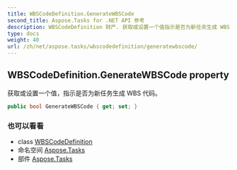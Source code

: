 ```yaml
---
title: WBSCodeDefinition.GenerateWBSCode
second_title: Aspose.Tasks for .NET API 参考
description: WBSCodeDefinition 财产. 获取或设置一个值指示是否为新任务生成 WBS 代码
type: docs
weight: 40
url: /zh/net/aspose.tasks/wbscodedefinition/generatewbscode/
---
```

## WBSCodeDefinition.GenerateWBSCode property

获取或设置一个值，指示是否为新任务生成 WBS 代码。

```csharp
public bool GenerateWBSCode { get; set; }
```

### 也可以看看

* class [WBSCodeDefinition](../)
* 命名空间 [Aspose.Tasks](../../wbscodedefinition/)
* 部件 [Aspose.Tasks](../../../)


